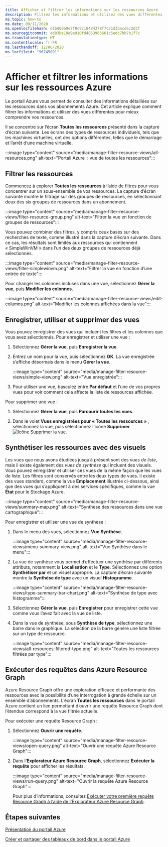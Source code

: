 ```yaml
---
title: Afficher et filtrer les informations sur les ressources Azure
description: Filtrez les informations et utilisez des vues différentes pour mieux comprendre vos ressources Azure.
ms.topic: how-to
ms.date: 09/11/2020
ms.openlocfilehash: d1bd00a9e7f8c9c18484378f7c21d3bacdac2d3f
ms.sourcegitcommit: ad83be10e9e910fd4853965661c5edc7bb7b1f7c
ms.translationtype: HT
ms.contentlocale: fr-FR
ms.lasthandoff: 12/06/2020
ms.locfileid: "96745891"
---
```

# <a name="view-and-filter-azure-resource-information"></a>Afficher et filtrer les informations sur les ressources Azure

Le portail Azure vous permet de consulter des informations détaillées sur les ressources dans vos abonnements Azure. Cet article explique comment filtrer les informations et utiliser des vues différentes pour mieux comprendre vos ressources.

Il se concentre sur l’écran **Toutes les ressources** présenté dans la capture d’écran suivante. Les écrans des types de ressources individuels, tels que les machines virtuelles, ont des options différentes, telles que le démarrage et l’arrêt d’une machine virtuelle.

:::image type="content" source="media/manage-filter-resource-views/all-resources.png" alt-text="Portail Azure  : vue de toutes les ressources":::

## <a name="filter-resources"></a>Filtrer les ressources

Commencez à explorer **Toutes les ressources** à l’aide de filtres pour vous concentrer sur un sous-ensemble de vos ressources. La capture d’écran suivante montre le filtrage sur des groupes de ressources, en sélectionnant deux des six groupes de ressources dans un abonnement.

:::image type="content" source="media/manage-filter-resource-views/filter-resource-group.png" alt-text="Filtrer la vue en fonction de groupes de ressources":::

Vous pouvez combiner des filtres, y compris ceux basés sur des recherches de texte, comme illustré dans la capture d’écran suivante. Dans ce cas, les résultats sont limités aux ressources qui contiennent « SimpleWinVM » dans l’un des deux groupes de ressources déjà sélectionnés.

:::image type="content" source="media/manage-filter-resource-views/filter-simplewinvm.png" alt-text="Filtrer la vue en fonction d’une entrée de texte":::

Pour changer les colonnes incluses dans une vue, sélectionnez **Gérer la vue**, puis **Modifier les colonnes**.

:::image type="content" source="media/manage-filter-resource-views/edit-columns.png" alt-text="Modifier les colonnes affichées dans la vue":::

## <a name="save-use-and-delete-views"></a>Enregistrer, utiliser et supprimer des vues

Vous pouvez enregistrer des vues qui incluent les filtres et les colonnes que vous avez sélectionnés. Pour enregistrer et utiliser une vue :

1. Sélectionnez **Gérer la vue**, puis **Enregistrer la vue**.

1. Entrez un nom pour la vue, puis sélectionnez **OK**. La vue enregistrée s’affiche désormais dans le menu **Gérer la vue**.

    :::image type="content" source="media/manage-filter-resource-views/simple-view.png" alt-text="Vue enregistrée":::

1. Pour utiliser une vue, basculez entre **Par défaut** et l’une de vos propres vues pour voir comment cela affecte la liste de ressources affichée.

Pour supprimer une vue :

1. Sélectionnez **Gérer la vue**, puis **Parcourir toutes les vues**.

1. Dans le volet **Vues enregistrées pour « Toutes les ressources »** , sélectionnez la vue, puis sélectionnez l’icône **Supprimer** ![Icône Supprimer la vue](media/manage-filter-resource-views/icon-delete.png).

## <a name="summarize-resources-with-visuals"></a>Synthétiser les ressources avec des visuels

Les vues que nous avons étudiées jusqu’à présent sont des _vues de liste_, mais il existe également des _vues de synthèse_ qui incluent des visuels. Vous pouvez enregistrer et utiliser ces vues de la même façon que les vues de liste. Les filtres sont conservés entre les deux types de vues. Il existe des vues standard, comme la vue **Emplacement** illustrée ci-dessous, ainsi que des vues qui s’appliquent à des services spécifiques, comme la vue **État** pour le Stockage Azure.

:::image type="content" source="media/manage-filter-resource-views/summary-map.png" alt-text="Synthèse des ressources dans une vue cartographique":::

Pour enregistrer et utiliser une vue de synthèse :

1. Dans le menu des vues, sélectionnez **Vue Synthèse**.

    :::image type="content" source="media/manage-filter-resource-views/menu-summary-view.png" alt-text="Vue Synthèse dans le menu":::

1. La vue de synthèse vous permet d’effectuer une synthèse par différents attributs, notamment la **Localisation** et le **Type**. Sélectionnez une option **Synthétiser par** et un visuel approprié. La capture d’écran suivante montre la **Synthèse de type** avec un visuel **Histogramme**.

    :::image type="content" source="media/manage-filter-resource-views/type-summary-bar-chart.png" alt-text="Synthèse de type avec histogramme":::

1. Sélectionnez **Gérer la vue**, puis **Enregistrer** pour enregistrer cette vue comme vous l’avez fait avec la vue de liste.

1. Dans la vue de synthèse, sous **Synthèse de type**, sélectionnez une barre dans le graphique. La sélection de la barre génère une liste filtrée sur un type de ressource.

    :::image type="content" source="media/manage-filter-resource-views/all-resources-filtered-type.png" alt-text="Toutes les ressources filtrées par type":::

## <a name="run-queries-in-azure-resource-graph"></a>Exécuter des requêtes dans Azure Resource Graph

Azure Resource Graph offre une exploration efficace et performante des ressources avec la possibilité d’une interrogation à grande échelle sur un ensemble d’abonnements. L’écran **Toutes les ressources** dans le portail Azure contient un lien permettant d’ouvrir une requête Resource Graph dont l’étendue correspond à la vue filtrée actuelle.

Pour exécuter une requête Resource Graph :

1. Sélectionnez **Ouvrir une requête**.

    :::image type="content" source="media/manage-filter-resource-views/open-query.png" alt-text="Ouvrir une requête Azure Resource Graph":::

1. Dans l’**Explorateur Azure Resource Graph**, sélectionnez **Exécuter la requête** pour afficher les résultats.

    :::image type="content" source="media/manage-filter-resource-views/run-query.png" alt-text="Ouvrir la requête Azure Resource Graph":::

    Pour plus d’informations, consultez [Exécuter votre première requête Resource Graph à l’aide de l’Explorateur Azure Resource Graph](../governance/resource-graph/first-query-portal.md).

## <a name="next-steps"></a>Étapes suivantes

[Présentation du portail Azure](azure-portal-overview.md)

[Créer et partager des tableaux de bord dans le portail Azure](azure-portal-dashboards.md)
